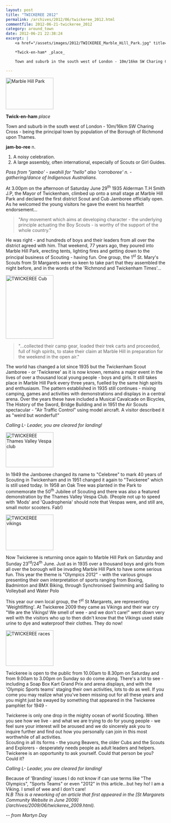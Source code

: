 ```yaml
---
layout: post
title: "TWICKEREE 2012"
permalink: /archives/2012/06/twickeree_2012.html
commentfile: 2012-06-21-twickeree_2012
category: around_town
date: 2012-06-21 22:38:24
excerpt: |
    <a href="/assets/images/2012/TWICKEREE_Marble_Hill_Park.jpg" title="See larger version of - Marble Hill Park"><img src="/assets/images/2012/TWICKEREE_Marble_Hill_Park_thumb.jpg" width="150" height="99" alt="Marble Hill Park" class="photo right" /></a>

    *Twick-en-ham* _place_

    Town and suburb in the south west of London - 10m/16km SW Charing Cross - being the principal town by population of the Borough of Richmond upon Thames.

---
```


<div markdown="1" class="box">
<a href="/assets/images/2012/TWICKEREE_Marble_Hill_Park.jpg" title="See larger version of - Marble Hill Park"><img src="/assets/images/2012/TWICKEREE_Marble_Hill_Park_thumb.jpg" width="150" height="99" alt="Marble Hill Park" class="photo right" /></a>

**Twick-en-ham** *place*

Town and suburb in the south west of London - 10m/16km SW Charing Cross - being the principal town by population of the Borough of Richmond upon Thames.

**jam-bo-ree** n.

1.  A noisy celebration.
2.  A large assembly, often international, especially of Scouts or Girl Guides.

*Poss from "jambo' - swahili for "hello" also 'corroboree' n. - gathering/dance of Indigenous Australians.*

</div>
At 3.00pm on the afternoon of Saturday June 29<sup>th</sup> 1935 Alderman T.H Smith J.P, the Mayor of Twickenham, climbed up onto a small stage at Marble Hill Park and declared the first district Scout and Cub Jamboree officially open. As he welcomed the young visitors he gave the event his heartfelt endorsement...

> "Any movement which aims at developing character - the underlying principle actuating the Boy Scouts - is worthy of the support of the whole country."

He was right - and hundreds of boys and their leaders from all over the district agreed with him. That weekend, 77 years ago, they poured into Marble Hill Park, erecting tents, lighting fires and getting down to the principal business of Scouting - having fun. One group, the 1<sup>st</sup> St. Mary's Scouts from St Margarets were so keen to take part that they assembled the night before, and in the words of the 'Richmond and Twickenham Times'...

<a href="/assets/images/2012/TWICKEREE_P1000118.JPG" title="See larger version of - TWICKEREE Cub"><img src="/assets/images/2012/TWICKEREE_P1000118_thumb.JPG" width="150" height="200" alt="TWICKEREE Cub" class="photo right" /></a>

> "...collected their camp gear, loaded their trek carts and proceeded, full of high spirits, to stake their claim at Marble Hill in preparation for the weekend in the open air."

The world has changed a lot since 1935 but the Twickenham Scout Jamboree - or 'Twickeree' as it is now known, remains a major event in the lives of over a thousand local young people - boys and girls. It still takes place in Marble Hill Park every three years, fuelled by the same high spirits and enthusiasm. The pattern established in 1935 still continues - mixing camping, games and activities with demonstrations and displays in a central arena. Over the years these have included a Musical Cavalcade on Bicycles, The History of the Sword, Bridge Building and in 1951 the Air Scouts spectacular - "Air Traffic Control" using model aircraft. A visitor described it as "weird but wonderful!"

*Calling L- Leader, you are cleared for landing!*

<a href="/assets/images/2012/TWICKEREE_Thames_Valley_Vespa_club.jpg" title="See larger version of - TWICKEREE Thames Valley Vespa club"><img src="/assets/images/2012/TWICKEREE_Thames_Valley_Vespa_club_thumb.jpg" width="150" height="110" alt="TWICKEREE Thames Valley Vespa club" class="photo right" /></a>

In 1949 the Jamboree changed its name to "Celebree" to mark 40 years of Scouting in Twickenham and in 1951 changed it again to "Twickeree" which is still used today. In 1958 an Oak Tree was planted in the Park to commemorate the 50<sup>th</sup> Jubilee of Scouting and there was also a featured demonstration by the Thames Valley Vespa Club. (People not up to speed with 'Mods' and 'Quadrophenia' should note that Vespas were, and still are, small motor scooters. Fab!)

<a href="/assets/images/2012/TWICKEREE_P1000132.JPG" title="See larger version of - TWICKEREE vikings"><img src="/assets/images/2012/TWICKEREE_P1000132_thumb.JPG" width="150" height="112" alt="TWICKEREE vikings" class="photo right" /></a>

Now Twickeree is returning once again to Marble Hill Park on Saturday and Sunday 23<sup>rd</sup>/24<sup>th</sup> June. Just as in 1935 over a thousand boys and girls from all over the borough will be invading Marble Hill Park to have some serious fun. This year the theme is "Olympics 2012" - with the various groups presenting their own interpretation of sports ranging from Boxing, Badminton and BMX Biking, through Synchronised Swimming and Sailing to Volleyball and Water Polo

This year our own local group, the 1<sup>st</sup> St Margarets, are representing 'Weightlifting'. At Twickeree 2009 they came as Vikings and their war cry "We are the Vikings! We smell of wee - and we don't care!" went down very well with the visitors who up to then didn't know that the Vikings used stale urine to dye and waterproof their clothes. They do now!

<a href="/assets/images/2012/TWICKEREE_P1000127.JPG" title="See larger version of - TWICKEREE P1000127"><img src="/assets/images/2012/TWICKEREE_P1000127_thumb.JPG" width="150" height="112" alt="TWICKEREE races" class="photo right" /></a>

Twickeree is open to the public from 10.00am to 8.30pm on Saturday and from 9.00am to 3.00pm on Sunday so do come along. There's a lot to see - including a Soap Box Kart Grand Prix and arena displays, and with the 'Olympic Sports teams' staging their own activities, lots to do as well. If you come you may realize what you've been missing out for all these years and you might just be swayed by something that appeared in the Twickeree pamphlet for 1949 -

<div markdown="1" class="letter">
Twickeree is only one drop in the mighty ocean of world Scouting. When you see how we live - and what we are trying to do for young people - we feel sure your interest will be aroused and we do sincerely ask you to inquire further and find out how you personally can join in this most worthwhile of all activities.

</div>
Scouting in all its forms - the young Beavers, the older Cubs and the Scouts and Explorers - desperately needs people as adult leaders and helpers. Twickeree is an opportunity to ask yourself. Could that person be you? Could it?

*Calling L- Leader, you are cleared for landing!*

<div markdown="1" class="box">
Because of 'Branding' issues I do not know if can use terms like "The Olympics", "Sports Teams" or even "2012" in this article...but hey ho! I am a Viking. I smell of wee and I don't care!

</div>
<em>N.B This is a reworking of an article that first appeared in the [St Margarets Community Website in June 2009](/archives/2009/06/twickeree_2009.html).</em>

<cite>-- from Martyn Day</cite>
